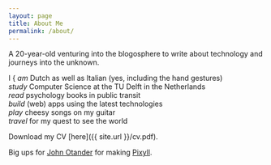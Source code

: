 ```yaml
---
layout: page
title: About Me
permalink: /about/
---
```


A 20-year-old venturing into the blogosphere to write about technology and journeys into the unknown.

<div class="verbs">
<span class="i">I</span>
<span class="bracket">{</span>
<i>am</i> Dutch as well as Italian (yes, including the hand gestures)<br />
<i>study</i> Computer Science at the TU Delft in the Netherlands<br />
<i>read</i> psychology books in public transit<br />
<i>build</i> (web) apps using the latest technologies<br />
<i>play</i> cheesy songs on my guitar<br />
<i>travel</i> for my quest to see the world
</div>

Download my CV [here]({{ site.url }}/cv.pdf).

Big ups for [John Otander](http://johnotander.com) for making [Pixyll](https://github.com/johnotander/pixyll).
